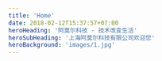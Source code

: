 ```yaml
---
title: 'Home'
date: 2018-02-12T15:37:57+07:00
heroHeading: '阿莫尔科技 - 技术改变生活'
heroSubHeading: '上海阿莫尔科技有限公司欢迎您'
heroBackground: 'images/1.jpg'
---
```

